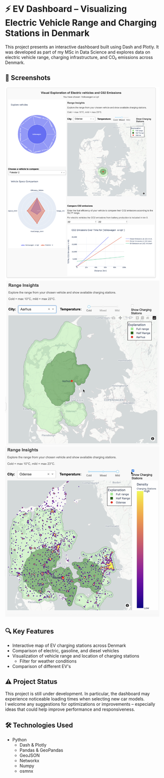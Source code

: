 # ⚡ EV Dashboard – Visualizing Electric Vehicle Range and Charging Stations in Denmark

This project presents an interactive dashboard built using Dash and Plotly. It was developed as part of my MSc in Data Science and explores data on electric vehicle range, charging infrastructure, and CO₂ emissions across Denmark.

## 📸 Screenshots

![Dashboard overview](images/Screenshot_overview.png)
![Denmark range map](images/Screenshot_map_range.png)
![Denmark range map with Charging Stations](images/Screenshot_map_stations.png)


## 🔍 Key Features

- Interactive map of EV charging stations across Denmark
- Comparison of electric, gasoline, and diesel vehicles
- Visualization of vehicle range and location of charging stations
  - Filter for weather conditions
- Comparison of different EV's



## ⚠️ Project Status

This project is still under development. In particular, the dashboard may experience noticeable loading times when selecting new car models.  
I welcome any suggestions for optimizations or improvements – especially ideas that could help improve performance and responsiveness.

## 🛠 Technologies Used

- Python
  - Dash & Plotly
  - Pandas & GeoPandas
  - GeoJSON
  - Networkx
  - Numpy
  - osmnx


